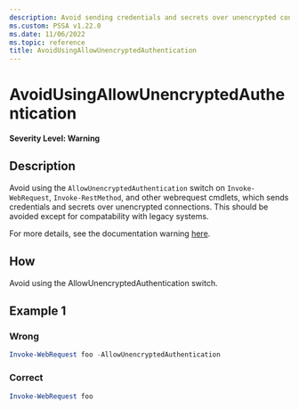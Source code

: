 ```yaml
---
description: Avoid sending credentials and secrets over unencrypted connections
ms.custom: PSSA v1.22.0
ms.date: 11/06/2022
ms.topic: reference
title: AvoidUsingAllowUnencryptedAuthentication
---
```

# AvoidUsingAllowUnencryptedAuthentication

**Severity Level: Warning**

## Description

Avoid using the `AllowUnencryptedAuthentication` switch on `Invoke-WebRequest`, `Invoke-RestMethod`, and other webrequest cmdlets, which sends credentials and secrets over unencrypted connections.
This should be avoided except for compatability with legacy systems.

For more details, see the documentation warning [here](https://learn.microsoft.com/en-us/powershell/module/microsoft.powershell.utility/invoke-webrequest?view=powershell-7.2#-allowunencryptedauthentication).

## How

Avoid using the AllowUnencryptedAuthentication switch.

## Example 1

### Wrong

```powershell
Invoke-WebRequest foo -AllowUnencryptedAuthentication
```

### Correct

```powershell
Invoke-WebRequest foo
```